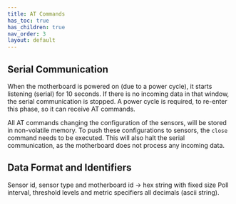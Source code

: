 ```yaml
---
title: AT Commands
has_toc: true
has_children: true
nav_order: 3
layout: default
---
```



## Serial Communication

When the motherboard is powered on (due to a power cycle), it starts listening (serial) for 10 seconds.
If there is no incoming data in that window, the serial communication is stopped.
A power cycle is required, to re-enter this phase, so it can receive AT commands.

All AT commands changing the configuration of the sensors, will be stored in non-volatile memory.
To push these configurations to sensors, the `close` command needs to be executed.
This will also halt the serial communication, as the motherboard does not process any incoming data.


## Data Format and Identifiers
Sensor id, sensor type and motherboard id -> hex string with fixed size
Poll interval, threshold levels and metric specifiers all decimals (ascii string).
